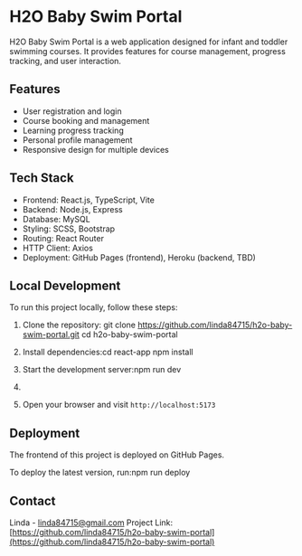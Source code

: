 # H2O Baby Swim Portal

H2O Baby Swim Portal is a web application designed for infant and toddler swimming courses. It provides features for course management, progress tracking, and user interaction.

## Features
- User registration and login
- Course booking and management
- Learning progress tracking
- Personal profile management
- Responsive design for multiple devices

## Tech Stack
- Frontend: React.js, TypeScript, Vite
- Backend: Node.js, Express
- Database: MySQL
- Styling: SCSS, Bootstrap
- Routing: React Router
- HTTP Client: Axios
- Deployment: GitHub Pages (frontend), Heroku (backend, TBD)

## Local Development

To run this project locally, follow these steps:
1. Clone the repository: git clone https://github.com/linda84715/h2o-baby-swim-portal.git
                         cd h2o-baby-swim-portal

2. Install dependencies:cd react-app
                        npm install
   
4. Start the development server:npm run dev
5. 
6. Open your browser and visit `http://localhost:5173`

## Deployment

The frontend of this project is deployed on GitHub Pages.

To deploy the latest version, run:npm run deploy

## Contact

Linda - linda84715@gmail.com
Project Link: [https://github.com/linda84715/h2o-baby-swim-portal](https://github.com/linda84715/h2o-baby-swim-portal)






